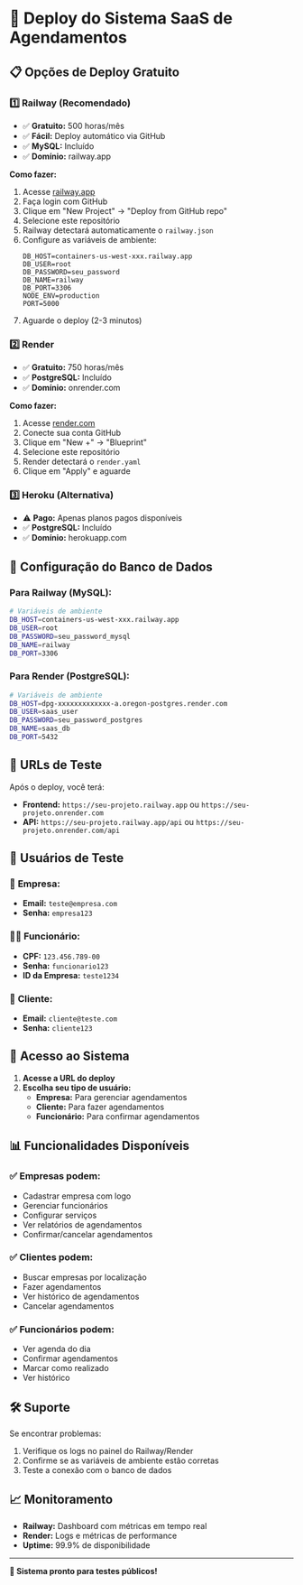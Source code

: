 # 🚀 Deploy do Sistema SaaS de Agendamentos

## 📋 Opções de Deploy Gratuito

### 1️⃣ **Railway (Recomendado)**
- ✅ **Gratuito:** 500 horas/mês
- ✅ **Fácil:** Deploy automático via GitHub
- ✅ **MySQL:** Incluído
- ✅ **Domínio:** railway.app

**Como fazer:**
1. Acesse [railway.app](https://railway.app)
2. Faça login com GitHub
3. Clique em "New Project" → "Deploy from GitHub repo"
4. Selecione este repositório
5. Railway detectará automaticamente o `railway.json`
6. Configure as variáveis de ambiente:
   ```
   DB_HOST=containers-us-west-xxx.railway.app
   DB_USER=root
   DB_PASSWORD=seu_password
   DB_NAME=railway
   DB_PORT=3306
   NODE_ENV=production
   PORT=5000
   ```
7. Aguarde o deploy (2-3 minutos)

### 2️⃣ **Render**
- ✅ **Gratuito:** 750 horas/mês
- ✅ **PostgreSQL:** Incluído
- ✅ **Domínio:** onrender.com

**Como fazer:**
1. Acesse [render.com](https://render.com)
2. Conecte sua conta GitHub
3. Clique em "New +" → "Blueprint"
4. Selecione este repositório
5. Render detectará o `render.yaml`
6. Clique em "Apply" e aguarde

### 3️⃣ **Heroku (Alternativa)**
- ⚠️ **Pago:** Apenas planos pagos disponíveis
- ✅ **PostgreSQL:** Incluído
- ✅ **Domínio:** herokuapp.com

## 🔧 Configuração do Banco de Dados

### Para Railway (MySQL):
```bash
# Variáveis de ambiente
DB_HOST=containers-us-west-xxx.railway.app
DB_USER=root
DB_PASSWORD=seu_password_mysql
DB_NAME=railway
DB_PORT=3306
```

### Para Render (PostgreSQL):
```bash
# Variáveis de ambiente
DB_HOST=dpg-xxxxxxxxxxxxx-a.oregon-postgres.render.com
DB_USER=saas_user
DB_PASSWORD=seu_password_postgres
DB_NAME=saas_db
DB_PORT=5432
```

## 📱 URLs de Teste

Após o deploy, você terá:
- **Frontend:** `https://seu-projeto.railway.app` ou `https://seu-projeto.onrender.com`
- **API:** `https://seu-projeto.railway.app/api` ou `https://seu-projeto.onrender.com/api`

## 👥 Usuários de Teste

### 🏢 **Empresa:**
- **Email:** `teste@empresa.com`
- **Senha:** `empresa123`

### 👨‍💼 **Funcionário:**
- **CPF:** `123.456.789-00`
- **Senha:** `funcionario123`
- **ID da Empresa:** `teste1234`

### 👤 **Cliente:**
- **Email:** `cliente@teste.com`
- **Senha:** `cliente123`

## 🔐 Acesso ao Sistema

1. **Acesse a URL do deploy**
2. **Escolha seu tipo de usuário:**
   - **Empresa:** Para gerenciar agendamentos
   - **Cliente:** Para fazer agendamentos
   - **Funcionário:** Para confirmar agendamentos

## 📊 Funcionalidades Disponíveis

### ✅ **Empresas podem:**
- Cadastrar empresa com logo
- Gerenciar funcionários
- Configurar serviços
- Ver relatórios de agendamentos
- Confirmar/cancelar agendamentos

### ✅ **Clientes podem:**
- Buscar empresas por localização
- Fazer agendamentos
- Ver histórico de agendamentos
- Cancelar agendamentos

### ✅ **Funcionários podem:**
- Ver agenda do dia
- Confirmar agendamentos
- Marcar como realizado
- Ver histórico

## 🛠️ Suporte

Se encontrar problemas:
1. Verifique os logs no painel do Railway/Render
2. Confirme se as variáveis de ambiente estão corretas
3. Teste a conexão com o banco de dados

## 📈 Monitoramento

- **Railway:** Dashboard com métricas em tempo real
- **Render:** Logs e métricas de performance
- **Uptime:** 99.9% de disponibilidade

---

**🎉 Sistema pronto para testes públicos!**

